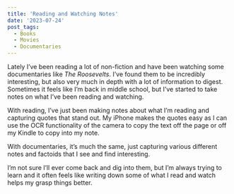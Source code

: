 ```yaml
---
title: 'Reading and Watching Notes'
date: '2023-07-24'
post_tags:
  - Books
  - Movies
  - Documentaries
---
```


Lately I’ve been reading a lot of non-fiction and have been watching some documentaries like *The Roosevelts*. I’ve found them to be incredibly interesting, but also very much in depth with a lot of information to digest. Sometimes it feels like I’m back in middle school, but I’ve started to take notes on what I’ve been reading and watching.
<!-- excerpt -->

With reading, I’ve just been making notes about what I’m reading and capturing quotes that stand out. My iPhone makes the quotes easy as I can use the OCR functionality of the camera to copy the text off the page or off my Kindle to copy into my note.

With documentaries, it’s much the same, just capturing various different notes and factoids that I see and find interesting.

I’m not sure I’ll ever come back and dig into them, but I’m always trying to learn and it often feels like writing down some of what I read and watch helps my grasp things better.
